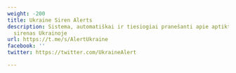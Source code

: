 ```yaml
---
weight: -200
title: Ukraine Siren Alerts
description: Sistema, automatiškai ir tiesiogiai pranešanti apie aptiktas pavojaus
  sirenas Ukrainoje
url: https://t.me/s/AlertUkraine
facebook: ''
twitter: https://twitter.com/UkraineAlert

---
```

